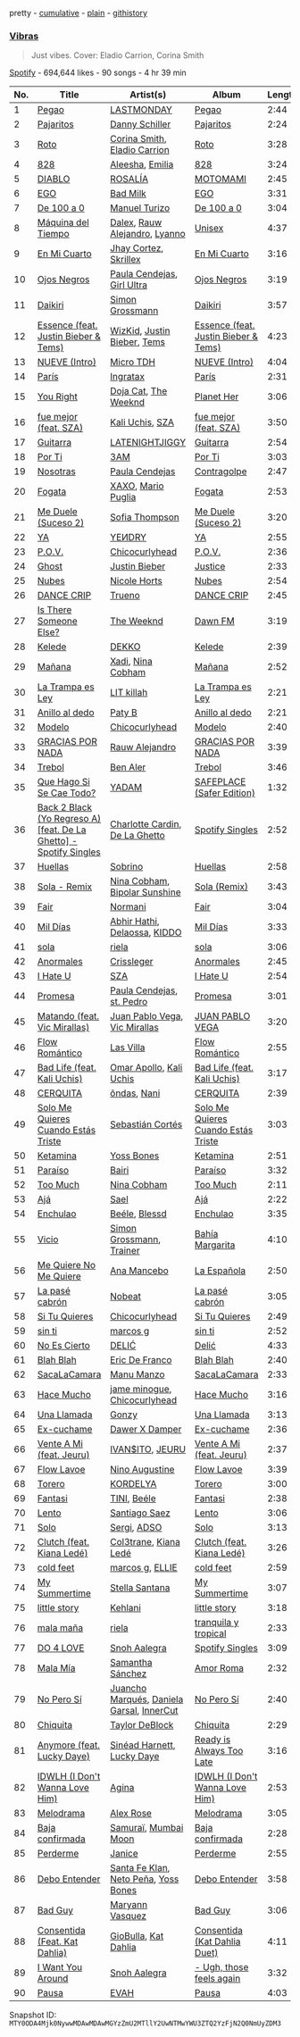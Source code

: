 pretty - [cumulative](/playlists/cumulative/37i9dQZF1DWT34oeYRnJ0R.md) - [plain](/playlists/plain/37i9dQZF1DWT34oeYRnJ0R) - [githistory](https://github.githistory.xyz/mackorone/spotify-playlist-archive/blob/main/playlists/plain/37i9dQZF1DWT34oeYRnJ0R)

### [Vibras](https://open.spotify.com/playlist/37i9dQZF1DWT34oeYRnJ0R)

> Just vibes\. Cover: Eladio Carrion, Corina Smith

[Spotify](https://open.spotify.com/user/spotify) - 694,644 likes - 90 songs - 4 hr 39 min

| No. | Title | Artist(s) | Album | Length |
|---|---|---|---|---|
| 1 | [Pegao](https://open.spotify.com/track/2PixLCKBzTx4AkhAK30ckW) | [LASTMONDAY](https://open.spotify.com/artist/7x3VJT4Tm32G8l0fquiayN) | [Pegao](https://open.spotify.com/album/6st9SD6DENdeLSBiqMxWOO) | 2:44 |
| 2 | [Pajaritos](https://open.spotify.com/track/2wrXCzqFhTrUiLx1Xra1zN) | [Danny Schiller](https://open.spotify.com/artist/6Jrjs10cg0Sf0uMzLjfraC) | [Pajaritos](https://open.spotify.com/album/25sQj4ycXmGdHFu1TNn1r5) | 2:24 |
| 3 | [Roto](https://open.spotify.com/track/7smdtKHVmp95gIMGSoIul4) | [Corina Smith](https://open.spotify.com/artist/7mXfsy3lF4kU0f2KTNKSr8), [Eladio Carrion](https://open.spotify.com/artist/5XJDexmWFLWOkjOEjOVX3e) | [Roto](https://open.spotify.com/album/4t8ZGNfpheMeR1LtpPcFO3) | 3:28 |
| 4 | [828](https://open.spotify.com/track/5FYUCl30XA4avs2aBKhKaL) | [Aleesha](https://open.spotify.com/artist/18qC8mrcJ9ZjChRDPvpadi), [Emilia](https://open.spotify.com/artist/0AqlFI0tz2DsEoJlKSIiT9) | [828](https://open.spotify.com/album/6aBXXL93A2l6PEsXHfGomS) | 3:24 |
| 5 | [DIABLO](https://open.spotify.com/track/4QlMiL1BPCBzLfn1XbSkpg) | [ROSALÍA](https://open.spotify.com/artist/7ltDVBr6mKbRvohxheJ9h1) | [MOTOMAMI](https://open.spotify.com/album/6jbtHi5R0jMXoliU2OS0lo) | 2:45 |
| 6 | [EGO](https://open.spotify.com/track/354pCNhr685jh0QEaGTAHH) | [Bad Milk](https://open.spotify.com/artist/5rMUEBZwYHovrlnuzggrVR) | [EGO](https://open.spotify.com/album/295wDTQXatb4fOeVpv9mlt) | 3:31 |
| 7 | [De 100 a 0](https://open.spotify.com/track/2WbC6wQYIAOVpnB8Xai63a) | [Manuel Turizo](https://open.spotify.com/artist/0tmwSHipWxN12fsoLcFU3B) | [De 100 a 0](https://open.spotify.com/album/11QTKoa3O2tD7Vz1AmSgSc) | 3:04 |
| 8 | [Máquina del Tiempo](https://open.spotify.com/track/1h30YmutXoFXcSruha08zj) | [Dalex](https://open.spotify.com/artist/0KPX4Ucy9dk82uj4GpKesn), [Rauw Alejandro](https://open.spotify.com/artist/1mcTU81TzQhprhouKaTkpq), [Lyanno](https://open.spotify.com/artist/1Ts9of7VPZElwPQnqnDSfW) | [Unisex](https://open.spotify.com/album/4HBSwyNAlIwgVkUNqDdWbn) | 4:37 |
| 9 | [En Mi Cuarto](https://open.spotify.com/track/6Ee34qCOE6FBzEPRAGwSrn) | [Jhay Cortez](https://open.spotify.com/artist/0EFisYRi20PTADoJrifHrz), [Skrillex](https://open.spotify.com/artist/5he5w2lnU9x7JFhnwcekXX) | [En Mi Cuarto](https://open.spotify.com/album/5Tb0I67ArZ6gI4tXJVIJ3h) | 3:16 |
| 10 | [Ojos Negros](https://open.spotify.com/track/0hjbmFnvWmn9QPlEUKJUK3) | [Paula Cendejas](https://open.spotify.com/artist/4EiI7Vls0NB16jLuexzCHC), [Girl Ultra](https://open.spotify.com/artist/7i1CyQ1fogh4bkj3EPj3ls) | [Ojos Negros](https://open.spotify.com/album/1GpskTNrGXAlgg63EOMANt) | 3:19 |
| 11 | [Daikiri](https://open.spotify.com/track/4H1FWNakPyBYKkohOm6I8O) | [Simon Grossmann](https://open.spotify.com/artist/6t38N9HASTn9ca0PIxfReQ) | [Daikiri](https://open.spotify.com/album/7lHVQTwK5be4j9Lr8L5c5C) | 3:57 |
| 12 | [Essence \(feat\. Justin Bieber & Tems\)](https://open.spotify.com/track/1mSdbey7RstGLY2udgXv74) | [WizKid](https://open.spotify.com/artist/3tVQdUvClmAT7URs9V3rsp), [Justin Bieber](https://open.spotify.com/artist/1uNFoZAHBGtllmzznpCI3s), [Tems](https://open.spotify.com/artist/687cZJR45JO7jhk1LHIbgq) | [Essence \(feat\. Justin Bieber & Tems\)](https://open.spotify.com/album/0Rn8NAh8NnoaCOt8r8Tc3e) | 4:23 |
| 13 | [NUEVE \(Intro\)](https://open.spotify.com/track/3wQmfMVbq6VM5QVt2470ch) | [Micro TDH](https://open.spotify.com/artist/1aWJsBQa67l72j1VT3D6Ow) | [NUEVE \(Intro\)](https://open.spotify.com/album/3bkn35vgb3b4IR4WrDGaJn) | 4:04 |
| 14 | [París](https://open.spotify.com/track/4bF2y8rR7GUjrd5LNEvej3) | [Ingratax](https://open.spotify.com/artist/62YF0FglEltB3CnVIjoko8) | [París](https://open.spotify.com/album/6Ktv94u6eUIZBiUiBwOADD) | 2:31 |
| 15 | [You Right](https://open.spotify.com/track/0k4d5YPDr1r7FX77VdqWez) | [Doja Cat](https://open.spotify.com/artist/5cj0lLjcoR7YOSnhnX0Po5), [The Weeknd](https://open.spotify.com/artist/1Xyo4u8uXC1ZmMpatF05PJ) | [Planet Her](https://open.spotify.com/album/1nAQbHeOWTfQzbOoFrvndW) | 3:06 |
| 16 | [fue mejor \(feat\. SZA\)](https://open.spotify.com/track/1CrPPsibP3uTc3DSI5vQC5) | [Kali Uchis](https://open.spotify.com/artist/1U1el3k54VvEUzo3ybLPlM), [SZA](https://open.spotify.com/artist/7tYKF4w9nC0nq9CsPZTHyP) | [fue mejor \(feat\. SZA\)](https://open.spotify.com/album/5h23sIlF1FvjdIdcJofXlI) | 3:50 |
| 17 | [Guitarra](https://open.spotify.com/track/2e030wRlvk7aU21DIGN4kL) | [LATENIGHTJIGGY](https://open.spotify.com/artist/34OTRVwyaE8DkOrGMQa7Ah) | [Guitarra](https://open.spotify.com/album/4jwMD9PMiLkb0tkDnv1cZn) | 2:54 |
| 18 | [Por Ti](https://open.spotify.com/track/3ZuFInBcAYRuRzoresTxCW) | [3AM](https://open.spotify.com/artist/1LU7BxbUvvuA4eNDdEO22D) | [Por Ti](https://open.spotify.com/album/5BcsMa1EAEa2FOEHaMyRf2) | 3:03 |
| 19 | [Nosotras](https://open.spotify.com/track/4nFDjLt6B26zHLmc1Tz8rn) | [Paula Cendejas](https://open.spotify.com/artist/4EiI7Vls0NB16jLuexzCHC) | [Contragolpe](https://open.spotify.com/album/09og5AoFa5Qq8Tlny8t0BG) | 2:47 |
| 20 | [Fogata](https://open.spotify.com/track/0jniFtpAyWN1hCtQdTllSg) | [XAXO](https://open.spotify.com/artist/04QAHqsyX2YvreBDLkgpXb), [Mario Puglia](https://open.spotify.com/artist/3TTSyoNDmtiQ8jSpELHinT) | [Fogata](https://open.spotify.com/album/0BEdljhMIuLrTrulOoT0ry) | 2:53 |
| 21 | [Me Duele \(Suceso 2\)](https://open.spotify.com/track/2K9fZ87LZyBNmLFeldootY) | [Sofia Thompson](https://open.spotify.com/artist/20OEbPt9V1o5T7jo1ZLGdK) | [Me Duele \(Suceso 2\)](https://open.spotify.com/album/1h08JW9Wa6FbpaeWDyQ9zR) | 3:20 |
| 22 | [YA](https://open.spotify.com/track/5Zv97esRRGjScO2Vj6lhGt) | [YEИDRY](https://open.spotify.com/artist/3Lk9AWrpD4bminO5LwmBOw) | [YA](https://open.spotify.com/album/0bcY8OcSd9eGMpTyl3DUj6) | 2:55 |
| 23 | [P.O.V.](https://open.spotify.com/track/1KkwYF9KdyosZE8XBxCyvO) | [Chicocurlyhead](https://open.spotify.com/artist/4EzUsFLITcQxDuuDeADaV1) | [P.O.V.](https://open.spotify.com/album/3Wiwt3U5W7O37Kka9vg0nQ) | 2:36 |
| 24 | [Ghost](https://open.spotify.com/track/6I3mqTwhRpn34SLVafSH7G) | [Justin Bieber](https://open.spotify.com/artist/1uNFoZAHBGtllmzznpCI3s) | [Justice](https://open.spotify.com/album/5dGWwsZ9iB2Xc3UKR0gif2) | 2:33 |
| 25 | [Nubes](https://open.spotify.com/track/0btkyN6uJvHFdRxlVrUaJv) | [Nicole Horts](https://open.spotify.com/artist/1PdyY069YiAkmKdnx6odux) | [Nubes](https://open.spotify.com/album/1k9UpjPJHSvjCPIoeGRPgR) | 2:54 |
| 26 | [DANCE CRIP](https://open.spotify.com/track/1kjs5eR4DMzyB0gm1Z8waV) | [Trueno](https://open.spotify.com/artist/2x7PC78TmgqpEIjaGAZ0Oz) | [DANCE CRIP](https://open.spotify.com/album/4SpMtimC78w3jqSXl2eeuI) | 2:45 |
| 27 | [Is There Someone Else?](https://open.spotify.com/track/0mL82sxCRjrs3br407IdJh) | [The Weeknd](https://open.spotify.com/artist/1Xyo4u8uXC1ZmMpatF05PJ) | [Dawn FM](https://open.spotify.com/album/2nLOHgzXzwFEpl62zAgCEC) | 3:19 |
| 28 | [Kelede](https://open.spotify.com/track/0ZZdfogjRhEGVI0ouw35tL) | [DEKKO](https://open.spotify.com/artist/6ZvYYrrfpb1Z7kICDyxWQE) | [Kelede](https://open.spotify.com/album/4ERN7SaxV36wlu9rZJFmwb) | 2:39 |
| 29 | [Mañana](https://open.spotify.com/track/6Rzk7iqpQRMZALiC9yr9Zr) | [Xadi](https://open.spotify.com/artist/3nTY0gzNvMAkUJeOp4MzEO), [Nina Cobham](https://open.spotify.com/artist/4ETeWE9SAfaNU7XQ1RB2wq) | [Mañana](https://open.spotify.com/album/1Bjt5bUlj6nPzsHulKTWpL) | 2:52 |
| 30 | [La Trampa es Ley](https://open.spotify.com/track/5Us3svqTvNAdnQfEYfoL5g) | [LIT killah](https://open.spotify.com/artist/1vqR17Iv8VFdzure1TAXEq) | [La Trampa es Ley](https://open.spotify.com/album/652wPJ4HAF6ODuEDM2feRs) | 2:21 |
| 31 | [Anillo al dedo](https://open.spotify.com/track/0uaJS9jWxVe3VAYDOCBS4g) | [Paty B](https://open.spotify.com/artist/6Uj2QB9FBerTdckLZfCzPs) | [Anillo al dedo](https://open.spotify.com/album/1GDnI83EYCQAn7SCCKE2pB) | 2:21 |
| 32 | [Modelo](https://open.spotify.com/track/0w9QFO4qIQd2Mik73UFFzS) | [Chicocurlyhead](https://open.spotify.com/artist/4EzUsFLITcQxDuuDeADaV1) | [Modelo](https://open.spotify.com/album/3xuuhHXA6iiKIbHOrM4GqD) | 2:40 |
| 33 | [GRACIAS POR NADA](https://open.spotify.com/track/7dinxNQg4Pfl2ahvMRenBQ) | [Rauw Alejandro](https://open.spotify.com/artist/1mcTU81TzQhprhouKaTkpq) | [GRACIAS POR NADA](https://open.spotify.com/album/1dqTVJ6xNIAG1GQZ7PGssr) | 3:39 |
| 34 | [Trebol](https://open.spotify.com/track/35CU2ZcMhXIrfhVR93zs3o) | [Ben Aler](https://open.spotify.com/artist/0jMMS87c4v40JITdDE0c1R) | [Trebol](https://open.spotify.com/album/6dt3VZujKnHrJGRZyGZzzD) | 3:46 |
| 35 | [Que Hago Si Se Cae Todo?](https://open.spotify.com/track/55CweWwujSeAIHh8WTl7XF) | [YADAM](https://open.spotify.com/artist/6JTZ3lKjLYsw1h5jDkwDhf) | [SAFEPLACE \(Safer Edition\)](https://open.spotify.com/album/4K32T8piHzWlyfdRE4yXPK) | 1:32 |
| 36 | [Back 2 Black \(Yo Regreso A\) \[feat\. De La Ghetto\] \- Spotify Singles](https://open.spotify.com/track/0lS2cknKcNCRi9xEN18bah) | [Charlotte Cardin](https://open.spotify.com/artist/1G0YV9WooUBjrwDq0Q7EFK), [De La Ghetto](https://open.spotify.com/artist/3EiLUeyEcA6fbRPSHkG5kb) | [Spotify Singles](https://open.spotify.com/album/6KlTtkhY5el9zjIoHqoQJp) | 2:52 |
| 37 | [Huellas](https://open.spotify.com/track/6zAnj2RqKMo16ioTmwpM0s) | [Sobrino](https://open.spotify.com/artist/0vEEYg1cJscAAw4sekHSOf) | [Huellas](https://open.spotify.com/album/3XuSgPkpzVPVaYD0n0a8Pd) | 2:58 |
| 38 | [Sola \- Remix](https://open.spotify.com/track/0RaHJJEltK9qqXPVuxhrwq) | [Nina Cobham](https://open.spotify.com/artist/4ETeWE9SAfaNU7XQ1RB2wq), [Bipolar Sunshine](https://open.spotify.com/artist/0CjWKoS55T7DOt0HJuwF1H) | [Sola \(Remix\)](https://open.spotify.com/album/0USMnz3z3Mwgw8VonkL9x5) | 3:43 |
| 39 | [Fair](https://open.spotify.com/track/1SlGaBvTqX0gb24ouXonOo) | [Normani](https://open.spotify.com/artist/2cWZOOzeOm4WmBJRnD5R7I) | [Fair](https://open.spotify.com/album/4x3ZBZ3p7pi1UTLVldx7YF) | 3:04 |
| 40 | [Mil Días](https://open.spotify.com/track/4lOgqoITjicF1LYFHNuDxh) | [Abhir Hathi](https://open.spotify.com/artist/2D8UzkIVdg1bj0Iqz6gjk0), [Delaossa](https://open.spotify.com/artist/5Uox3n7m4W2CoM9MmHPJwQ), [KIDDO](https://open.spotify.com/artist/3lLDZNIMUmxMzIE6Vz9Agz) | [Mil Días](https://open.spotify.com/album/6IIBk8tGXPYHiYX0jgrXyX) | 3:33 |
| 41 | [sola](https://open.spotify.com/track/4P6SA3y5cogSCpp9vmabNX) | [riela](https://open.spotify.com/artist/5K3Lwty6gv1gtuPn3gcf3A) | [sola](https://open.spotify.com/album/2GNSbNAhGnNAIJ4AgLcTzc) | 3:06 |
| 42 | [Anormales](https://open.spotify.com/track/04E5qHTUW74EeWlOQQtteJ) | [Crissleger](https://open.spotify.com/artist/597frxDjCAdAjAoyMdBwOH) | [Anormales](https://open.spotify.com/album/7nxb34o0raimYBHfxgUoOS) | 2:45 |
| 43 | [I Hate U](https://open.spotify.com/track/5dXWFMwD7I7zXsInONVl0H) | [SZA](https://open.spotify.com/artist/7tYKF4w9nC0nq9CsPZTHyP) | [I Hate U](https://open.spotify.com/album/1hJUh5y1ggqqGsCivnRmHw) | 2:54 |
| 44 | [Promesa](https://open.spotify.com/track/7xEN9p3spnvGC891587UOO) | [Paula Cendejas](https://open.spotify.com/artist/4EiI7Vls0NB16jLuexzCHC), [st\. Pedro](https://open.spotify.com/artist/6jbd3DVthY6pIVjjCnNDRK) | [Promesa](https://open.spotify.com/album/20gXqGOQCoipOLp4u9MkOk) | 3:01 |
| 45 | [Matando \(feat\. Vic Mirallas\)](https://open.spotify.com/track/2rEqcZX1epDxWwhOZN3UnS) | [Juan Pablo Vega](https://open.spotify.com/artist/2PfyKA4qhjkxUVkerTCxz0), [Vic Mirallas](https://open.spotify.com/artist/08VkVB0giqumfUMl4Ea922) | [JUAN PABLO VEGA](https://open.spotify.com/album/3EKzsn6lugXcs8C7qj7jpR) | 3:20 |
| 46 | [Flow Romántico](https://open.spotify.com/track/66bYpXlvjXz2Eh8OXGDKJF) | [Las Villa](https://open.spotify.com/artist/0sXJRmgbjbq6Q5uu4W1wDM) | [Flow Romántico](https://open.spotify.com/album/0l7kBoTdW9p4NBsiZT9VX3) | 2:55 |
| 47 | [Bad Life \(feat\. Kali Uchis\)](https://open.spotify.com/track/6RT5ir7all6RgZEAupLNlO) | [Omar Apollo](https://open.spotify.com/artist/5FxD8fkQZ6KcsSYupDVoSO), [Kali Uchis](https://open.spotify.com/artist/1U1el3k54VvEUzo3ybLPlM) | [Bad Life \(feat\. Kali Uchis\)](https://open.spotify.com/album/5MBSSSfF904m3GaUapgRIs) | 3:17 |
| 48 | [CERQUITA](https://open.spotify.com/track/2Xg3vz32NEuKWWU73Hi1mc) | [õndas](https://open.spotify.com/artist/2C5bspfGva39DUPg5ZYJ4p), [Nani](https://open.spotify.com/artist/4csfMLGLT1ikinHV3FRTmL) | [CERQUITA](https://open.spotify.com/album/3uj1zQCI0RiOEvqIAFIurW) | 2:39 |
| 49 | [Solo Me Quieres Cuando Estás Triste](https://open.spotify.com/track/1GN0WlzoHEg8ySh7wH3J98) | [Sebastián Cortés](https://open.spotify.com/artist/3BCFlhrVzBKHbzBnWr13d9) | [Solo Me Quieres Cuando Estás Triste](https://open.spotify.com/album/3Z37Sfx95YVXZHNMXhmc5O) | 3:03 |
| 50 | [Ketamina](https://open.spotify.com/track/10o75EKGhYVNpJ4Zt766Dv) | [Yoss Bones](https://open.spotify.com/artist/0SmgVe3giVHaJjGmIz8xA4) | [Ketamina](https://open.spotify.com/album/3hLqUbXDXsVp4lERpmYgD8) | 2:51 |
| 51 | [Paraíso](https://open.spotify.com/track/0Dfmwxl6g35vW10qcU5UN1) | [Bairi](https://open.spotify.com/artist/2zCT4CABRrHliK2UmzjIUP) | [Paraíso](https://open.spotify.com/album/60zwZ3rcvhQZepAwfcpuYI) | 3:32 |
| 52 | [Too Much](https://open.spotify.com/track/4641GJZLmYVBT8mRXRKaid) | [Nina Cobham](https://open.spotify.com/artist/4ETeWE9SAfaNU7XQ1RB2wq) | [Too Much](https://open.spotify.com/album/4dZQkNMhgBKHOx9QOgqWWW) | 2:11 |
| 53 | [Ajá](https://open.spotify.com/track/4YqdIV12MK7UWIyba06ClS) | [Sael](https://open.spotify.com/artist/6Itjwvv5YmsC8ZcI5N4Jux) | [Ajá](https://open.spotify.com/album/1qEiCOKtTqYhPjZrism2Ie) | 2:22 |
| 54 | [Enchulao](https://open.spotify.com/track/3HaTdgWD41zkYPHZMNuQ0V) | [Beéle](https://open.spotify.com/artist/7a0XAaPaK2aDSqa8p3QnC7), [Blessd](https://open.spotify.com/artist/1TA5sGRlKUJXBN4ZyJuDIX) | [Enchulao](https://open.spotify.com/album/2HUndIVv8uHBOaoyAMhdrn) | 3:35 |
| 55 | [Vicio](https://open.spotify.com/track/0gbxXSs8uAopxh4XczYmmi) | [Simon Grossmann](https://open.spotify.com/artist/6t38N9HASTn9ca0PIxfReQ), [Trainer](https://open.spotify.com/artist/6MB0O7jOsJ1OrkPAIlK3l2) | [Bahía Margarita](https://open.spotify.com/album/57HpVjbxNxCsSGiotd1Fq1) | 4:10 |
| 56 | [Me Quiere No Me Quiere](https://open.spotify.com/track/3S78B1sxAChnS4IR9o29rA) | [Ana Mancebo](https://open.spotify.com/artist/2jc3R2Jcr4J78KeYt71Epd) | [La Española](https://open.spotify.com/album/44oN5bmalA3nOV0TQfJD64) | 2:50 |
| 57 | [La pasé cabrón](https://open.spotify.com/track/4rKM9EE3torp4wXfqEzzgZ) | [Nobeat](https://open.spotify.com/artist/3TKS1JzWOLAnicuOCOyVlW) | [La pasé cabrón](https://open.spotify.com/album/6ElfLUNrxLvu0kGEBkCjHh) | 3:05 |
| 58 | [Si Tu Quieres](https://open.spotify.com/track/3yC4gzNRrycuufTcRPSRx2) | [Chicocurlyhead](https://open.spotify.com/artist/4EzUsFLITcQxDuuDeADaV1) | [Si Tu Quieres](https://open.spotify.com/album/6uRf20wqSSfYmjwSC6wuYT) | 2:49 |
| 59 | [sin ti](https://open.spotify.com/track/4ot2OO7TQ67W8avmH1zL1f) | [marcos g](https://open.spotify.com/artist/3O2UFvuhmgSDH3q6miqELN) | [sin ti](https://open.spotify.com/album/04jTnT3HRRda7v1L3qvAAw) | 2:52 |
| 60 | [No Es Cierto](https://open.spotify.com/track/7Dcx1HLlsCTUlsJSlZDwid) | [DELIĆ](https://open.spotify.com/artist/2vzkENRB95QBQXO01HwyIY) | [Delić](https://open.spotify.com/album/0iUdBhoYOF9yCCTlxt0Rnx) | 4:33 |
| 61 | [Blah Blah](https://open.spotify.com/track/0D4gVyCQkDKq6bfvwA2SCI) | [Eric De Franco](https://open.spotify.com/artist/28dQMLSfdLnyiiZ227NsR0) | [Blah Blah](https://open.spotify.com/album/1v3DykStfkipWutZONNHE9) | 2:40 |
| 62 | [SacaLaCamara](https://open.spotify.com/track/6AxYzm7Qz9LzjAXUnnNA0t) | [Manu Manzo](https://open.spotify.com/artist/7EbduPILtytQAiMYt3nBb3) | [SacaLaCamara](https://open.spotify.com/album/0ez07cIq9te6XjkwZmqaiq) | 2:33 |
| 63 | [Hace Mucho](https://open.spotify.com/track/04gW4DqauMsrec4IJN6swN) | [jame minogue](https://open.spotify.com/artist/0zzKHfNZYWeOjJpHdhT1Ck), [Chicocurlyhead](https://open.spotify.com/artist/4EzUsFLITcQxDuuDeADaV1) | [Hace Mucho](https://open.spotify.com/album/4eyZx0Fk5OPx6HqhDupAkl) | 3:16 |
| 64 | [Una Llamada](https://open.spotify.com/track/0K1muMnMBrwseIwuswb18q) | [Gonzy](https://open.spotify.com/artist/4ixNZvQuuzCDxBsxO9zE6L) | [Una Llamada](https://open.spotify.com/album/1V9ImHHtf4gyi3FZt9WuWJ) | 3:13 |
| 65 | [Ex\-cuchame](https://open.spotify.com/track/0ylhkGZlEb7voUCtImnBCp) | [Dawer X Damper](https://open.spotify.com/artist/4OGeO4jU4OMK0kWh69UhtY) | [Ex\-cuchame](https://open.spotify.com/album/6F9ccz0Yg3oKp4BvtoqKL1) | 2:36 |
| 66 | [Vente A Mi \(feat\. Jeuru\)](https://open.spotify.com/track/2JSYuVXVDnKgHVhVqv6gSP) | [IVAN$ITO](https://open.spotify.com/artist/0cPmSFfjpop7imPVWSk2yc), [JEURU](https://open.spotify.com/artist/60o3gpHTPIXhyelk1W7SCq) | [Vente A Mi \(feat\. Jeuru\)](https://open.spotify.com/album/26cyNJplkWY6BjnkZK2Cxq) | 2:37 |
| 67 | [Flow Lavoe](https://open.spotify.com/track/1QLpTmTwY3bD2RSJsNykDO) | [Nino Augustine](https://open.spotify.com/artist/56bt9xaV44RJf7KqqgMxsU) | [Flow Lavoe](https://open.spotify.com/album/0y11D9VF8RzosySuQ2YgDD) | 3:39 |
| 68 | [Torero](https://open.spotify.com/track/2LXUg5dCkY9UCzoypbaaH3) | [KORDELYA](https://open.spotify.com/artist/3JmbGjGpi55FRnjvjH9ljV) | [Torero](https://open.spotify.com/album/766RXg8hOYak8eKMeZu5o7) | 3:00 |
| 69 | [Fantasi](https://open.spotify.com/track/63GTuNSVLynH3n3PdqObgd) | [TINI](https://open.spotify.com/artist/7vXDAI8JwjW531ouMGbfcp), [Beéle](https://open.spotify.com/artist/7a0XAaPaK2aDSqa8p3QnC7) | [Fantasi](https://open.spotify.com/album/64d5HQCHWpk4Qfb1MkEzj9) | 2:38 |
| 70 | [Lento](https://open.spotify.com/track/6yqNBRl1bcAqjVjkVVIv58) | [Santiago Saez](https://open.spotify.com/artist/6cH6fFLynkDD94hGNqacHV) | [Lento](https://open.spotify.com/album/5XsAVBTFabbMC9lGGsIcKV) | 3:06 |
| 71 | [Solo](https://open.spotify.com/track/6BcxJsOiRldZHvCQo8zLRq) | [Sergi](https://open.spotify.com/artist/1YdO9GJZicIofAYHnFZSwv), [ADSO](https://open.spotify.com/artist/29b16XDtyMXDrfo2hZ69wf) | [Solo](https://open.spotify.com/album/0OdK5Q34TdRLV0kS1SV9ds) | 3:13 |
| 72 | [Clutch \(feat\. Kiana Ledé\)](https://open.spotify.com/track/6QqF0MqjQVotftZIuQUbvf) | [Col3trane](https://open.spotify.com/artist/4hTL3jOgvZwOqegEZTOrCc), [Kiana Ledé](https://open.spotify.com/artist/7jZMxhsB8djyIbYmoiJSTs) | [Clutch \(feat\. Kiana Ledé\)](https://open.spotify.com/album/3TfI9sGZXMZtRYDMuSdDxd) | 3:26 |
| 73 | [cold feet](https://open.spotify.com/track/16Q5CS1hO8nTybYOj4ibsP) | [marcos g](https://open.spotify.com/artist/3O2UFvuhmgSDH3q6miqELN), [ELLIE](https://open.spotify.com/artist/0niZWQWN4icezT9adyLj4w) | [cold feet](https://open.spotify.com/album/4vx4AhMfe8CoH4jdzxorCw) | 2:59 |
| 74 | [My Summertime](https://open.spotify.com/track/2PEBWGIrWhGDkCmW4F5Lmf) | [Stella Santana](https://open.spotify.com/artist/66IsZY4QSzhD3uf4kXYx0S) | [My Summertime](https://open.spotify.com/album/6E8xuq7EGoActOijjeGrdw) | 3:07 |
| 75 | [little story](https://open.spotify.com/track/4ZfwRdhHblKGWcrMYeZMex) | [Kehlani](https://open.spotify.com/artist/0cGUm45nv7Z6M6qdXYQGTX) | [little story](https://open.spotify.com/album/38vZ3y2bFWOfq3VywVdKam) | 3:18 |
| 76 | [mala maña](https://open.spotify.com/track/2tcHiFQUp21LbIKdWmA995) | [riela](https://open.spotify.com/artist/5K3Lwty6gv1gtuPn3gcf3A) | [tranquila y tropical](https://open.spotify.com/album/24SzPSINiQWmIu84VfkC5a) | 2:33 |
| 77 | [DO 4 LOVE](https://open.spotify.com/track/3FImu2LpSuH6gDHBuFgIbS) | [Snoh Aalegra](https://open.spotify.com/artist/1A9o3Ljt67pFZ89YtPPL5X) | [Spotify Singles](https://open.spotify.com/album/28wKxlJocWCrrxUgYC2zEQ) | 3:09 |
| 78 | [Mala Mía](https://open.spotify.com/track/2qBZwnNngUE4RXnJkznZVR) | [Samantha Sánchez](https://open.spotify.com/artist/1GhW0GVy12AcLQc5kA14PJ) | [Amor Roma](https://open.spotify.com/album/2pbBhYiSdgcWhuUFAzPru0) | 2:32 |
| 79 | [No Pero Sí](https://open.spotify.com/track/4S2ZWFS0PbSMbXGXkjqhEB) | [Juancho Marqués](https://open.spotify.com/artist/5JcO3FHEBbWTQMUHmWtU2g), [Daniela Garsal](https://open.spotify.com/artist/5UA1oMfQ2oISh5SaZiVjXe), [InnerCut](https://open.spotify.com/artist/0GABUps2B17UMu6M8tkEDS) | [No Pero Sí](https://open.spotify.com/album/4m5mdLW6aCgCXuo4yeq1p3) | 2:40 |
| 80 | [Chiquita](https://open.spotify.com/track/7ACjdrdU2NaEq8s740awuq) | [Taylor DeBlock](https://open.spotify.com/artist/3LGMSoiXzbb7rX5ctDXFrD) | [Chiquita](https://open.spotify.com/album/57EgKo9V4vRdOSNaiBEfCv) | 2:29 |
| 81 | [Anymore \(feat\. Lucky Daye\)](https://open.spotify.com/track/1RoMaS8tLOyCGpTzJvP4vS) | [Sinéad Harnett](https://open.spotify.com/artist/6tUJpYN2aYiXbzAcg0pIOo), [Lucky Daye](https://open.spotify.com/artist/5Vuvs6Py2JRU7WiFDVsI7J) | [Ready is Always Too Late](https://open.spotify.com/album/5qhT4VwBKqLS3dUqRgBK0g) | 3:16 |
| 82 | [IDWLH \(I Don't Wanna Love Him\)](https://open.spotify.com/track/4n3tQbaHw7Zb7gvszXxOXX) | [Agina](https://open.spotify.com/artist/110VVB3iCHBH7R8C9iEEhD) | [IDWLH \(I Don't Wanna Love Him\)](https://open.spotify.com/album/5mfgYGWt86iLrLye6pJRSr) | 2:53 |
| 83 | [Melodrama](https://open.spotify.com/track/4ffdk7DakcW71stgcXT1wA) | [Alex Rose](https://open.spotify.com/artist/2DspEsT7UXGKd2VaaedgG4) | [Melodrama](https://open.spotify.com/album/2KWMkUj6RlXdjFxWqyVOx5) | 3:05 |
| 84 | [Baja confirmada](https://open.spotify.com/track/2IaZrh7RPuJy9QX9OTzxuC) | [Samuraï](https://open.spotify.com/artist/0BovidHLtM9n55WXWkApK9), [Mumbai Moon](https://open.spotify.com/artist/46n3zvHyU1ch6l6rFS9iQb) | [Baja confirmada](https://open.spotify.com/album/3OiAtL4xHgcvGloSkKrkY7) | 2:28 |
| 85 | [Perderme](https://open.spotify.com/track/5gLoTFuCSYGuheRnnYNT90) | [Janice](https://open.spotify.com/artist/7htGdWrkFD78VQOKRbCyh8) | [Perderme](https://open.spotify.com/album/52hNIVYQtA6228toIURt3w) | 2:55 |
| 86 | [Debo Entender](https://open.spotify.com/track/55mzJ0LftLnef8sxAjrMkU) | [Santa Fe Klan](https://open.spotify.com/artist/4tm8CEdm4pkQsEh4jIr9Yp), [Neto Peña](https://open.spotify.com/artist/0U5RYP2HMdGv2GhicLhkOI), [Yoss Bones](https://open.spotify.com/artist/0SmgVe3giVHaJjGmIz8xA4) | [Debo Entender](https://open.spotify.com/album/1U4AU6ken2YH258a4lZyd8) | 3:58 |
| 87 | [Bad Guy](https://open.spotify.com/track/673ubniw51MnNmQt6eX8ba) | [Maryann Vasquez](https://open.spotify.com/artist/4ovV4mH7jwln8zuQiyx3L9) | [Bad Guy](https://open.spotify.com/album/0peE24D1ZM89EqVswUhSFr) | 3:06 |
| 88 | [Consentida \(Feat\. Kat Dahlia\)](https://open.spotify.com/track/0zfARgJv86XwO9sjrDs4uq) | [GioBulla](https://open.spotify.com/artist/0Byw4aFEQbFJBgL82P0LKc), [Kat Dahlia](https://open.spotify.com/artist/1peH5tSqnYm8W6Bo3I5egE) | [Consentida \(Kat Dahlia Duet\)](https://open.spotify.com/album/4KgFDZMY6jSFHZVDEq7CTf) | 4:11 |
| 89 | [I Want You Around](https://open.spotify.com/track/2VqKx3HH8gaZPabNWYvksy) | [Snoh Aalegra](https://open.spotify.com/artist/1A9o3Ljt67pFZ89YtPPL5X) | [\- Ugh, those feels again](https://open.spotify.com/album/42wtqDcTQlJJbUzAPBSwaK) | 3:32 |
| 90 | [Pausa](https://open.spotify.com/track/2WghQbGkuUcc2pOwTMO8Xa) | [EVAH](https://open.spotify.com/artist/0Jq68za8AyaPdrI4NEuMni) | [Pausa](https://open.spotify.com/album/5Y2KMjZlfEdAZtOp5JeXXY) | 4:03 |

Snapshot ID: `MTY0ODA4Mjk0NywwMDAwMDAwMGYzZmU2MTllY2UwNTMwYWU3ZTQ2YzFjN2Q0NmUyZDM3`